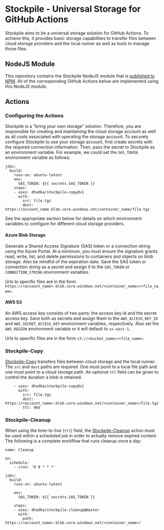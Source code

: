 # Stockpile - Universal Storage for GitHub Actions

Stockpile aims to be a universal storage solution for GitHub Actions.  To achieve this, it provides basic storage
capabilities to transfer files between cloud storage providers and the local runner as well as tools to manage
those files.

## NodeJS Module

This repository contains the Stockpile NodeJS module that is [published to NPM](http://npmjs.com/package/gh-stockpile).
All of the corresponding GitHub Actions below are implemented using this NodeJS module.

## Actions

### Configuring the Actions

Stockpile is a "bring your own storage" solution.  Therefore, you are responsible for creating and maintaining the
cloud storage account as well as all costs associated with operating the storage account.  To securely configure
Stockpile to use your storage account, first create secrets with the required connection information.  Then,
pass the secret to Stockpile as an environment variable.  For example, we could set the `SAS_TOKEN` environment
variable as follows:

```
jobs:
  build:
    runs-on: ubuntu-latest
    env:
      SAS_TOKEN: ${{ secrets.SAS_TOKEN }}
    steps:
    - uses: dhadka/stockpile-copy@v1
      with:
        src: file.tgz
        dest: https://account_name.blob.core.windows.net/container_name/file.tgz
```

See the appropriate section below for details on which environment variables to configure for different cloud
storage providers.

#### Azure Blob Storage

Generate a Shared Access Signature (SAS) token or a connection string using the Azure Portal.  At a minimum, you
must ensure the signature grants read, write, list, and delete permissions to containers and objects on blob storage.
Also be mindful of the expiration date.  Save the SAS token or connection string as a secret and assign it to the
`SAS_TOKEN` or `CONNECTION_STRING` environment variables.

Urls to specific files are in the form `https://<account_name>.blob.core.windows.net/<container_name>/<file_name>`.

#### AWS S3

An AWS access key consists of two parts: the access key id and the secret access key.  Save both as secrets and assign
them to the `AWS_ACCESS_KEY_ID` and `AWS_SECRET_ACCESS_KEY` environment variables, respectively.  Also set the 
`AWS_REGION` environment variable or it will default to `us-east-1`.

Urls to specific files are in the form `s3://<bucket_name>/<file_name>`.

### Stockpile-Copy

[Stockpile-Copy](http://github.com/dhadka/stockpile-copy) transfers files between cloud storage and the local
runner.  The `src` and `dest` paths are required.  One must point to a local file path and one must point to
a cloud storage path.  An optional `ttl` field can be given to control the duration a blob is retained.

```
    - uses: dhadka/stockpile-copy@v1
      with:
        src: file.tgz
        dest: https://<account_name>.blob.core.windows.net/<container_name>/file.tgz
        ttl: 90d
```

### Stockpile-Cleanup

When using the time-to-live (`ttl`) field, the [Stockpile-Cleanup](http://github.com/dhadka/stockpile-cleanup) action
must be used within a scheduled job in order to actually remove expired content.  The following is a complete workflow
that runs cleanup once a day:

```
name: Cleanup

on:
  schedule:
    - cron: '0 0 * * *'

jobs:
  build:
    runs-on: ubuntu-latest
    
    env:
      SAS_TOKEN: ${{ secrets.SAS_TOKEN }}

    steps:
    - uses: dhadka/stockpile-cleanup@master
      with:
        path: https://<account_name>.blob.core.windows.net/<container_name>/
```
